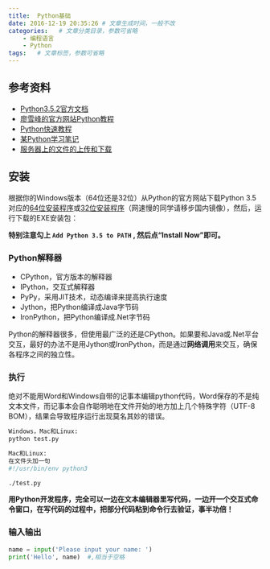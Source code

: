 ```yaml
---
title:  Python基础
date: 2016-12-19 20:35:26 # 文章生成时间，一般不改
categories:   # 文章分类目录，参数可省略
    - 编程语言
    - Python
tags:   # 文章标签，参数可省略
---
```

## 参考资料
* [Python3.5.2官方文档](https://docs.python.org/3/library/functions.html#abs)
* [廖雪峰的官方网站Python教程](http://www.liaoxuefeng.com/wiki/0014316089557264a6b348958f449949df42a6d3a2e542c000/001432339008728d0ddbe19ee594980be3f0644a9371894000)
* [Python快速教程](http://www.cnblogs.com/vamei/archive/2012/09/13/2682778.html)
* [某Python学习笔记](http://lovenight.github.io/2016/09/25/Python-3-学习笔记/)
* [服务器上的文件的上传和下载](http://www.cnblogs.com/rollenholt/p/4917032.html)
<!--more-->

## 安装
根据你的Windows版本（64位还是32位）从Python的官方网站下载Python 3.5对应的[64位安装程序](https://www.python.org/ftp/python/3.5.2/python-3.5.2-amd64.exe)或[32位安装程序](https://www.python.org/ftp/python/3.5.2/python-3.5.2.exe)（网速慢的同学请移步国内镜像），然后，运行下载的EXE安装包：

**特别注意勾上 `Add Python 3.5 to PATH` , 然后点“Install Now”即可。**

### Python解释器
* CPython，官方版本的解释器
* IPython，交互式解释器
* PyPy，采用JIT技术，动态编译来提高执行速度
* Jython，把Python编译成Java字节码
* IronPython，把Python编译成.Net字节码

Python的解释器很多，但使用最广泛的还是CPython。如果要和Java或.Net平台交互，最好的办法不是用Jython或IronPython，而是通过**网络调用**来交互，确保各程序之间的独立性。

### 执行
绝对不能用Word和Windows自带的记事本编辑python代码，Word保存的不是纯文本文件，而记事本会自作聪明地在文件开始的地方加上几个特殊字符（UTF-8 BOM），结果会导致程序运行出现莫名其妙的错误。
```bash
Windows，Mac和Linux:
python test.py

Mac和Linux:
在文件头加一句
#!/usr/bin/env python3

./test.py
```

**用Python开发程序，完全可以一边在文本编辑器里写代码，一边开一个交互式命令窗口，在写代码的过程中，把部分代码粘到命令行去验证，事半功倍！**

### 输入输出
```python
name = input('Please input your name: ')
print('Hello', name)  #,相当于空格

```
